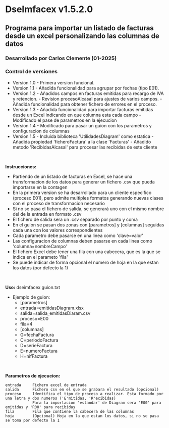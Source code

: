 # DseImfacex v1.5.2.0
## Programa para importar un listado de facturas desde un excel personalizando las columnas de datos

### Desarrollado por Carlos Clemente (01-2025)

### Control de versiones
 - Version 1.0	- Primera version funcional.
 - Version 1.1	- Añadida funcionalidad para agrupar por fechas (tipo E01).
 - Version 1.2	- Añadidos campos en facturas emitidas para recargo de IVA y retencion. 
				- Revision procesoAlcasal para ajustes de varios campos.
				- Añadida funcionalidad para obtener fichero de errores en el proceso.
 - Version 1.3	- Añadida funcionalidad para importar facturas emitidas desde un Excel indicando en que columna esta cada campo
				- Modificado el pase de parametros en la ejecucion
 - Version 1.4	- Modificado para pasar un guion con los parametros y configuracion de columnas
 - Version 1.5	- Incluida biblioteca 'UtilidadesDiagram' como estatica
				- Añadida propiedad 'ficheroFactura' a la clase 'Facturas'
				- Añadido metodo 'RecibidasAlcasal' para procesar las recibidas de este cliente
<br>

**Instrucciones:**
 - Partiendo de un listado de facturas en Excel, se hace una transformacion de los datos para generar
   un fichero .csv que pueda importarse en la contagen
 - En la primera version se ha desarrollado para un cliente especifico (proceso E01), pero admite multiples formatos
   generando nuevas clases con el proceso de transformacion necesario
 - Si no se pasa el fichero de salida, se generará uno con el mismo nombre del de la entrada en formato .csv
 - El fichero de salida sera un .csv separado por punto y coma
 - En el guion se pasan dos zonas con [parametros] y [columnas] seguidas cada una con los valores correspondientes
 - Cada parametro debe pasarse en una linea como 'clave=valor'
 - Las configuracion de columnas deben pasarse en cada linea como 'columna=nombreCampo'
 - El fichero Excel debe tener una fila con una cabecera, que es la que se indica en el parameto 'fila'
 - Se puede indicar de forma opcional el numero de hoja en la que estan los datos (por defecto la 1)
<br>

**Uso:**
dseimfacex guion.txt
* Ejemplo de guion:
	* [parametros]
	* entrada=emitidasDiagram.xlsx
	* salida=salida_emitidasDiaram.csv
	* proceso=E00
	* fila=4
	* [columnas]
	* G=fechaFactura
	* C=periodoFactura
	* D=serieFactura
	* E=numeroFactura
	* H=nifFactura
<br>

**Parametros de ejecucion:** 
```
entrada		Fichero excel de entrada
salida		Fichero csv en el que se grabara el resultado (opcional)
proceso		Identifica el tipo de proceso a realizar. Esta formado por una letra y dos numeros ('E'mitidas, 'R'ecibidas)
			Para la importacion 'estandar' de Diagram sera 'E00' para emitidas y 'R00' para recibidas
fila		Fila que contiene la cabecera de las columnas
hoja		(Opcional) Hoja en la que estan los datos, si no se pasa se toma por defecto la 1